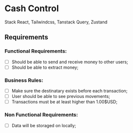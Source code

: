 # Cash Control

Stack React, Tailwindcss, Tanstack Query, Zustand

## Requirements

### Functional Requirements:

- [ ] Should be able to send and receive money to other users;
- [ ] Should be able to extract money;

### Business Rules:

- [ ] Make sure the destinatary exists before each transaction;
- [ ] User should be able to see previous movements;
- [ ] Transactions must be at least higher than 1.00$USD;

### Non Functional Requirements:

- [ ] Data will be storaged on locally;
